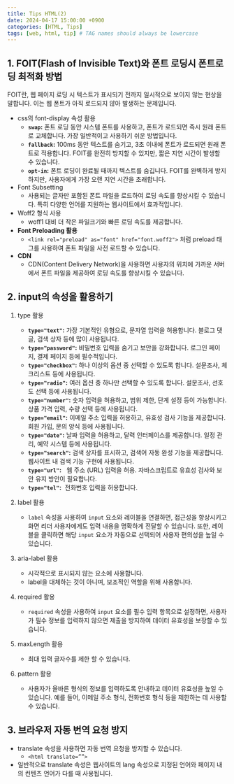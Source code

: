```yaml
---
title: Tips HTML(2)
date: 2024-04-17 15:00:00 +0900
categories: [HTML, Tips]
tags: [web, html, tip] # TAG names should always be lowercase
---
```


## 1. FOIT(Flash of Invisible Text)와 폰트 로딩시 폰트로딩 최적화 방법

FOIT란, 웹 페이지 로딩 시 텍스트가 표시되기 전까지 일시적으로 보이지 않는 현상을 말합니다. 이는 웹 폰트가 아직 로드되지 않아 발생하는 문제입니다.

- css의 font-display 속성 활용
  - **`swap`:** 폰트 로딩 동안 시스템 폰트를 사용하고, 폰트가 로드되면 즉시 원래 폰트로 교체합니다. 가장 일반적이고 사용하기 쉬운 방법입니다.
  - **`fallback`:** 100ms 동안 텍스트를 숨기고, 3초 이내에 폰트가 로드되면 원래 폰트로 적용합니다. FOIT를 완전히 방지할 수 있지만, 짧은 지연 시간이 발생할 수 있습니다.
  - **`opt-in`:** 폰트 로딩이 완료될 때까지 텍스트를 숨깁니다. FOIT를 완벽하게 방지하지만, 사용자에게 가장 오랜 지연 시간을 초래합니다.
- Font Subsetting
  - 사용되는 글자만 포함된 폰트 파일을 로드하여 로딩 속도를 향상시킬 수 있습니다. 특히 다양한 언어를 지원하는 웹사이트에서 효과적입니다.
- Woff2 형식 사용
  - woff1 대비 더 작은 파일크기와 빠른 로딩 속도를 제공합니다.
- **Font Preloading 활용**
  - `<link rel="preload" as="font" href="font.woff2">` 처럼 preload 태그를 사용하여 폰트 파일을 사전 로드할 수 있습니다.
- **CDN**
  - CDN(Content Delivery Network)을 사용하면 사용자의 위치에 가까운 서버에서 폰트 파일을 제공하여 로딩 속도를 향상시킬 수 있습니다.

## 2. input의 속성을 활용하기

1. type 활용
   - **`type="text"`:** 가장 기본적인 유형으로, 문자열 입력을 허용합니다. 블로그 댓글, 검색 상자 등에 많이 사용됩니다.
   - **`type="password"`:** 비밀번호 입력을 숨기고 보안을 강화합니다. 로그인 페이지, 결제 페이지 등에 필수적입니다.
   - **`type="checkbox"`:** 하나 이상의 옵션 중 선택할 수 있도록 합니다. 설문조사, 체크리스트 등에 사용됩니다.
   - **`type="radio"`:** 여러 옵션 중 하나만 선택할 수 있도록 합니다. 설문조사, 선호도 선택 등에 사용됩니다.
   - **`type="number"`:** 숫자 입력을 허용하고, 범위 제한, 단계 설정 등이 가능합니다. 상품 가격 입력, 수량 선택 등에 사용됩니다.
   - **`type="email"`:** 이메일 주소 입력을 허용하고, 유효성 검사 기능을 제공합니다. 회원 가입, 문의 양식 등에 사용됩니다.
   - **`type="date"`:** 날짜 입력을 허용하고, 달력 인터페이스를 제공합니다. 일정 관리, 예약 시스템 등에 사용됩니다.
   - **`type="search"`:** 검색 상자를 표시하고, 검색어 자동 완성 기능을 제공합니다. 웹사이트 내 검색 기능 구현에 사용됩니다.
   - **`type="url"`:**   웹 주소 (URL) 입력을 허용. 자바스크립트로 유효성 검사와 보안 유지 방안이 필요합니다.
   - **`type="tel"`:**  전화번호 입력을 허용합니다.
2. label 활용

   - `label` 속성을 사용하여 `input` 요소와 레이블을 연결하면, 접근성을 향상시키고 화면 리더 사용자에게도 입력 내용을 명확하게 전달할 수 있습니다. 또한, 레이블을 클릭하면 해당 `input` 요소가 자동으로 선택되어 사용자 편의성을 높일 수 있습니다.

3. aria-label 활용

   - 시각적으로 표시되지 않는 요소에 사용합니다.
   - label을 대체하는 것이 아니며, 보조적인 역할을 위해 사용합니다.

4. required 활용

   - `required` 속성을 사용하여 `input` 요소를 필수 입력 항목으로 설정하면, 사용자가 필수 정보를 입력하지 않으면 제출을 방지하여 데이터 유효성을 보장할 수 있습니다.

5. maxLength 활용
   - 최대 입력 글자수를 제한 할 수 있습니다.
6. pattern 활용
   - 사용자가 올바른 형식의 정보를 입력하도록 안내하고 데이터 유효성을 높일 수 있습니다. 예를 들어, 이메일 주소 형식, 전화번호 형식 등을 제한하는 데 사용할 수 있습니다.

## 3. 브라우저 자동 번역 요청 방지

- translate 속성을 사용하면 자동 번역 요청을 방지할 수 있습니다.
  - `<html translate=””>`
- 일반적으로 translate 속성은 웹사이트의 lang 속성으로 지정된 언어와 페이지 내의 컨텐츠 언어가 다를 때 사용됩니다.
